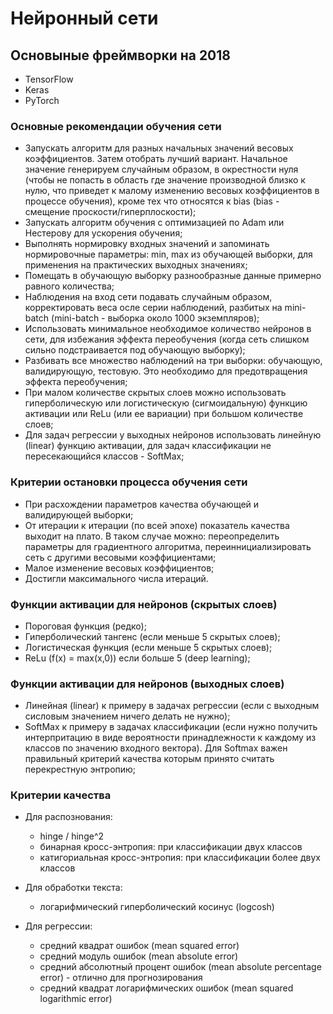 # Нейронный сети

## Основыные фреймворки на 2018

- TensorFlow
- Keras
- PyTorch

### Основные рекомендации обучения сети

- Запускать алгоритм для разных начальных значений весовых коэффициентов. Затем отобрать лучший вариант. Начальное значение генерируем случайным образом, в окрестности нуля (чтобы не попасть в область где значение производной близко к нулю, что приведет к малому изменению весовых коэффициентов в процессе обучения), кроме тех что относятся к bias (bias - смещение проскости/гиперплоскости);
- Запускать алгоритм обучения с оптимизацией по Adam или Нестерову для ускорения обучения;
- Выполнять нормировку входных значений и запоминать нормировочные параметры: min, max из обучающей выборки, для применения на практических выходных значениях;
- Помещать в обучающую выборку разнообразные данные примерно равного количества;
- Наблюдения на вход сети подавать случайным образом, корректировать веса осле серии наблюдений, разбитых на mini-batch (mini-batch - выборка около 1000 экземпляров);
- Использовать минимальное необходимое количество нейронов в сети, для избежания эффекта переобучения (когда сеть слишком сильно подстраивается под обучающую выборку);
- Разбивать все множество наблюдений на три выборки: обучающую, валидирующую, тестовую. Это необходимо для предотвращения эффекта переобучения;
- При малом количестве скрытых слоев можно использовать гиперболическую или логистическую (сигмоидальную) функцию активации или ReLu (или ее вариации) при большом количестве слоев;
- Для задач регрессии у выходных нейронов использовать линейную (linear) функцию активации, для задач классификации не пересекающийся классов - SoftMax;

### Критерии остановки процесса обучения сети

- При расхождении параметров качества обучающей и валидирующей выборки;
- От итерации к итерации (по всей эпохе) показатель качества выходит на плато. В таком случае можно: переопределить параметры для градиентного алгоритма, переиннициализировать сеть с другими весовыми коэффициентами;
- Малое изменение весовых коэффициентов;
- Достигли максимального числа итераций.

### Функции активации для нейронов (скрытых слоев)

- Пороговая функция (редко);
- Гиперболический тангенс (если меньше 5 скрытых слоев);
- Логистическая функция (если меньше 5 скрытых слоев);
- ReLu (f(x) = max(x,0)) если больше 5 (deep learning);

### Функции активации для нейронов (выходных слоев)

- Линейная (linear) к примеру в задачах регрессии (если с выходным сисловым значением ничего делать не нужно);
- SoftMax к примеру в задачах классификации (если нужно получить интерпритацию в виде вероятности принадлежности к каждому из классов по значению входного вектора). Для Softmax важен правильный критерий качества которым принято считать перекрестную энтропию;

### Критерии качества

- Для распознования:
  - hinge / hinge^2
  - бинарная кросс-энтропия: при классификации двух классов
  - катигориальная кросс-энтропия: при классификации более двух классов
- Для обработки текста:
  - логарифмический гиперболический косинус (logcosh)

- Для регрессии:
  - средний квадрат ошибок (mean squared error)
  - средний модуль ошибок (mean absolute error)
  - средний абсолютный процент ошибок (mean absolute percentage error) - отлично для прогнозирования
  - средний квадрат логарифмических ошибок (mean squared logarithmic error)
